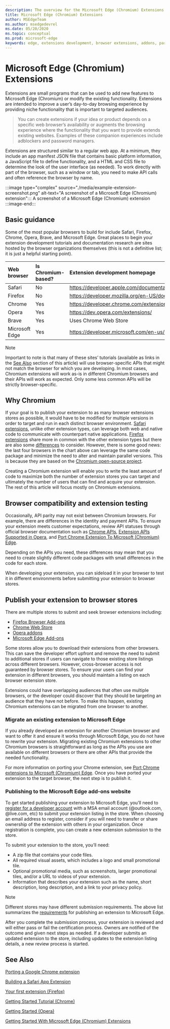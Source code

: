 ```yaml
---
description: The overview for the Microsoft Edge (Chromium) Extensions as well as building and publishing browser extensions in general.
title: Microsoft Edge (Chromium) Extensions
author: MSEdgeTeam
ms.author: msedgedevrel
ms.date: 05/20/2020    
ms.topic: conceptual
ms.prod: microsoft-edge
keywords: edge, extensions development, browser extensions, addons, partner center, developer, chromium extensions
---
```


# Microsoft Edge (Chromium) Extensions  


Extensions are small programs that can be used to add new features to Microsoft Edge (Chromium) or modify the existing functionality. Extensions are intended to improve a user’s day-to-day browsing experience by providing niche functionality that is important to targeted audiences. 

> You can create extensions if your idea or product depends on a specific web browser’s availability or augments the browsing experience where the functionality that you want to provide extends existing websites. Examples of these companion experiences include adblockers and password managers. 

Extensions are structured similar to a regular web app. At a minimum, they include an app manifest JSON file that contains basic platform information, a JavaScript file to define functionality, and a HTML and CSS file to determine the look of the user interface (as needed). To work directly with part of the browser, such as a window or tab, you need to make API calls and often reference the browser by name. 

:::image type="complex" source="./media/example-extension-screenshot.png" alt-text="A screenshot of a Microsoft Edge (Chromium) extension":::
   A screenshot of a Microsoft Edge (Chromium) extension
:::image-end:::

## Basic guidance

Some of the most popular browsers to build for include Safari, Firefox, Chrome, Opera, Brave, and Microsoft Edge. Great places to begin your extension development tutorials and documentation research are sites hosted by the browser organizations themselves (this is not a definitive list; it is just a helpful starting point).

| Web browser | Is Chromium-based? | Extension development homepage |
|:--- |:--- |:--- |
| Safari |	No	| https://developer.apple.com/documentation/safariservices/safari_app_extensions |
Firefox	| No |	https://developer.mozilla.org/en-US/docs/Mozilla/Add-ons/WebExtensions |
Chrome |	Yes	|https://developer.chrome.com/extensions |
Opera | Yes	|https://dev.opera.com/extensions/ |
Brave |	Yes	|Uses Chrome Web Store |
Microsoft Edge |	Yes |	https://developer.microsoft.com/en-us/microsoft-edge/extensions/

>[!NOTE]
> Important to note is that many of these sites’ tutorials (available as links in the [See Also](#see-also) section of this article) will use browser-specific APIs that might not match the browser for which you are developing. In most cases, Chromium extensions will work as-is in different Chromium browsers and their APIs will work as expected. Only some less common APIs will be strictly browser-specific.

## Why Chromium

If your goal is to publish your extension to as many browser extensions stores as possible, it would have to be modified for multiple versions in order to target and run in each distinct browser environment. [Safari extensions](https://developer.apple.com/documentation/safariservices/safari_app_extensions), unlike other extension types, can leverage both web and native code to communicate with counterpart native applications. [Firefox extensions](https://developer.mozilla.org/en-US/docs/Mozilla/Add-ons/WebExtensions) share more in common with the other extension types but there are also some [differences](https://extensionworkshop.com/documentation/develop/porting-a-google-chrome-extension/) to consider. However, there is some good news: the last four browsers in the chart above can leverage the same code package and minimize the need to alter and maintain parallel versions. This is because they are based on the [Chromium open-source project](https://www.chromium.org/Home). 

Creating a Chromium extension will enable you to write the least amount of code to maximize both the number of extension stores you can target and ultimately the number of users that can find and acquire your extension.
The rest of this article will focus mostly on Chromium extensions.

## Browser compatibility and extension testing

Occasionally, API parity may not exist between Chromium browsers. For example, there are differences in the identity and payment APIs. To ensure your extension meets customer expectations, review API statuses through official browser documentation such as [Chrome APIs](https://developer.chrome.com/extensions/api_index), [Extension APIs Supported in Opera](https://dev.opera.com/extensions/apis/), and [Port Chrome Extension To Microsoft (Chromium) Edge](https://docs.microsoft.com/en-us/microsoft-edge/extensions-chromium/developer-guide/port-chrome-extension).

Depending on the APIs you need, these differences may mean that you need to create slightly different code packages with small differences in the code for each store.

When developing your extension, you can sideload it in your browser to test it in different environments before submitting your extension to browser stores.

## Publish your extension to browser stores

There are multiple stores to submit and seek browser extensions including:
*	[Firefox Browser Add-ons](https://addons.mozilla.org/en-US/firefox/extensions/)
*	[Chrome Web Store](https://chrome.google.com/webstore/category/extensions)
*	[Opera addons](https://addons.opera.com/en/extensions/)
*	[Microsoft Edge Add-ons](https://microsoftedge.microsoft.com/addons/category/Edge-Extensions)

Some stores allow you to download their extensions from other browsers. This can save the developer effort upfront and remove the need to submit to additional stores if users can navigate to those existing store listings across different browsers. However, cross-browser access is not guaranteed by browser stores. To ensure your users can find your extension in different browsers, you should maintain a listing on each browser extension store.

Extensions could have overlapping audiences that often use multiple browsers, or the developer could discover that they should be targeting an audience that they have not before. To make this happen, existing Chromium extensions can be migrated from one browser to another.

### Migrate an existing extension to Microsoft Edge

If you already developed an extension for another Chromium browser and want to offer it and ensure it works through Microsoft Edge, you do not have to rewrite your extension. Migrating existing Chromium extensions to other Chromium browsers is straightforward as long as the APIs you use are available on different browsers or there are other APIs that provide the needed functionality.

For more information on porting your Chrome extension, see [Port Chrome extensions to Microsoft (Chromium) Edge](https://docs.microsoft.com/en-us/microsoft-edge/extensions-chromium/developer-guide/port-chrome-extension). Once you have ported your extension to the target browser, the next step is to publish it.

### Publishing to the Microsoft Edge add-ons website


To get started publishing your extension to Microsoft Edge, you’ll need to [register for a developer account](https://developer.microsoft.com/registration) with a MSA email account (@outlook.com, @live.com, etc) to submit your extension listing in the store. When choosing an email address to register, consider if you will need to transfer or share ownership of the extension with others in your organization. Once registration is complete, you can create a new extension submission to the store.

To submit your extension to the store, you’ll need: 
*	A zip file that contains your code files. 
*	All required visual assets, which includes a logo and small promotional tile.
*	Optional promotional media, such as screenshots, larger promotional tiles, and/or a URL to videos of your extension.
*	Information that describes your extension such as the name, short description, long description, and a link to your privacy policy. 

>[!NOTE]
> Different stores may have different submission requirements. The above list summarizes the [requirements](https://docs.microsoft.com/en-us/microsoft-edge/extensions-chromium/publish/publish-extension) for publishing an extension to Microsoft Edge.

After you complete the submission process, your extension is reviewed and will either pass or fail the certification process. Owners are notified of the outcome and given next steps as needed. If a developer submits an updated extension to the store, including updates to the extension listing details, a new review process is started. 


## See Also

[Porting a Google Chrome extension](https://extensionworkshop.com/documentation/develop/porting-a-google-chrome-extension/)

[Building a Safari App Extension](https://developer.apple.com/documentation/safariservices/safari_app_extensions/building_a_safari_app_extension)

[Your first extension (Firefox)](https://developer.mozilla.org/en-US/docs/Mozilla/Add-ons/WebExtensions/Your_first_WebExtension)

[Getting Started Tutorial (Chrome)](https://developer.chrome.com/extensions/getstarted)

[Getting Started (Opera)](https://dev.opera.com/extensions/getting-started/)

[Getting Started With Microsoft Edge (Chromium) Extensions](https://docs.microsoft.com/en-us/microsoft-edge/extensions-chromium/getting-started/)

 

